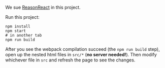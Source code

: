 We sue [ReasonReact](https://github.com/reasonml/reason-react) in this project.

Run this project:

```
npm install
npm start
# in another tab
npm run build
```

After you see the webpack compilation succeed (the `npm run build` step), open up the nested html files in `src/*` (**no server needed!**). Then modify whichever file in `src` and refresh the page to see the changes.
